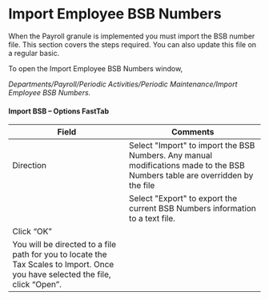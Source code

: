 # Import Employee BSB Numbers

When the Payroll granule is implemented you must import the BSB number file.  This section covers the steps required.  You can also update this file on a regular basic.
	
To open the Import Employee BSB Numbers window, 

*Departments/Payroll/Periodic Activities/Periodic Maintenance/Import Employee BSB Numbers.*

 

#### Import BSB – Options FastTab

|Field|	Comments|
|---|---|
|Direction	|Select "Import" to import the BSB Numbers.  Any manual modifications made to the BSB Numbers table are overridden by the file 
||Select "Export" to export the current BSB Numbers information to a text file.
|Click “OK”
|You will be directed to a file path for you to locate the Tax Scales to Import.  Once you have selected the file, click “Open”.


